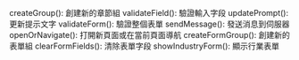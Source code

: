 createGroup(): 創建新的章節組
validateField(): 驗證輸入字段
updatePrompt(): 更新提示文字
validateForm(): 驗證整個表單
sendMessage(): 發送消息到伺服器
openOrNavigate(): 打開新頁面或在當前頁面導航
createFormGroup(): 創建新的表單組
clearFormFields(): 清除表單字段
showIndustryForm(): 顯示行業表單